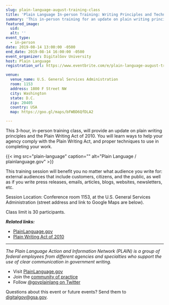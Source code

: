```yaml
---
slug: plain-language-august-training-class
title: 'Plain Language In-person Training: Writing Principles and Techniques'
summary: 'This in-person training for an update on plain writing principles and the Plain Writing Act of 2010 took place at GSA&#46;'
featured_image:
  uid:
  alt: ''
event_type:
  - in-person
date: 2019-08-14 13:00:00 -0500
end_date: 2019-08-14 16:00:00 -0500
event_organizer: DigitalGov University
host: Plain Language
registration_url: https://www.eventbrite.com/e/plain-language-august-training-class-registration-65437680865

venue:
  venue_name: U.S. General Services Administration
  room: 1153
  address: 1800 F Street NW
  city: Washington
  state: D.C.
  zip: 20405
  country: USA
  map: https://goo.gl/maps/bFWBD6QfDLA2

---
```


This 3-hour, in-person training class, will provide an update on plain writing principles and the Plain Writing Act of 2010. You will learn ways to help your agency comply with the Plain Writing Act, and proper techniques to use in completing your work.  

{{< img src="plain-language" caption="" alt="Plain Language / plainlanguage.gov" >}}

This training session will benefit you no matter what audience you write for: external audiences that include customers, citizens, and the public, as well as if you write press releases, emails, articles, blogs, websites, newsletters, etc.

Session Location: Conference room 1153, at the U.S. General Services Administration (street address and link to Google Maps are below).

Class limit is 30 participants.

***Related links:***

- [PlainLanguage.gov](https://www.plainlanguage.gov/)
- [Plain Writing Act of 2010](https://www.congress.gov/bill/111th-congress/house-bill/946)

---

_The Plain Language Action and Information Network (PLAIN) is a group of federal employees from different agencies and specialties who support the use of clear communication in government writing._

- Visit [PlainLanguage.gov](https://www.plainlanguage.gov/)
- Join the [community of practice](https://digital.gov/communities/plain-language/)
- Follow [@govplainlang on Twitter](https://twitter.com/govplainlang)

Questions about this event or future events? Send them to [digitalgov@gsa.gov](mailto:digitalgov@gsa.gov).
